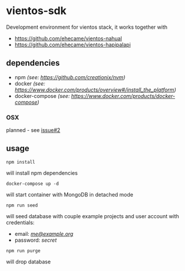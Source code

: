 # vientos-sdk
Development environment for vientos stack, it works together with

* https://github.com/ehecame/vientos-nahual
* https://github.com/ehecame/vientos-hapipalapi

## dependencies

* npm *(see: https://github.com/creationix/nvm)*
* docker *(see: https://www.docker.com/products/overview#/install_the_platform)*
* docker-compose *(see: https://www.docker.com/products/docker-compose)*

### OSX

planned - see [issue#2](https://github.com/ehecame/vientos-sdk/issues/2)

## usage

```shell
npm install
```
will install npm dependencies

```shell
docker-compose up -d
```
will start container with MongoDB in detached mode


```shell
npm run seed
```
will seed database with couple example projects and user account with credentials:
* email: *me@example.org*
* password: *secret*


```shell
npm run purge
```
will drop database
